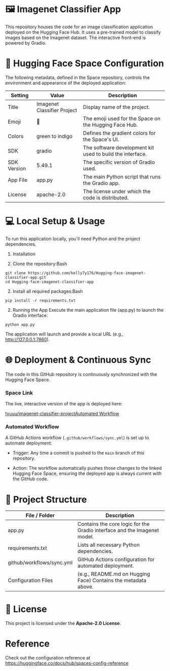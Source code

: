 # 🖼️ Imagenet Classifier App

This repository houses the code for an image classification application deployed on the Hugging Face Hub. 
It uses a pre-trained model to classify images based on the Imagenet dataset. 
The interactive front-end is powered by Gradio.

# 🚀 Hugging Face Space Configuration

The following metadata, defined in the Space repository, controls the environment and appearance of the deployed application:

|Setting|Value|Description|
| --- | --- | --- |
| Title | Imagenet Classifier Project | Display name of the project. |
| Emoji | 👀 | The emoji used for the Space on the Hugging Face Hub. |
| Colors | green to indigo | Defines the gradient colors for the Space's UI. |
| SDK | gradio | The software development kit used to build the interface. |
| SDK Version | 5.49.1 | The specific version of Gradio used. |
| App File | app.py | The main Python script that runs the Gradio app. |
| License | apache-2.0 | The license under which the code is distributed. |

# 💻 Local Setup & Usage
To run this application locally, you'll need Python and the project dependencies.

1. Installation

  1. Clone the repository:Bash
```
git clone https://github.com/kelly7y176/Hugging-face-imagenet-classifier-app.git
cd Hugging-face-imagenet-classifier-app
```
  2. Install all required packages:Bash
```
pip install -r requirements.txt
```
2. Running the App
Execute the main application file (app.py) to launch the Gradio interface:
```
python app.py
```

The application will launch and provide a local URL (e.g., http://127.0.0.1:7860).

# 🌐 Deployment & Continuous Sync
The code in this GitHub repository is continuously synchronized with the Hugging Face Space.


### Space Link

The live, interactive version of the app is deployed here:

[tyuuu/imagenet-classifier-projectAutomated Workflow]( https://huggingface.co/spaces/tyuuu/imagenet-classifier-project)

### Automated Workflow
A GitHub Actions workflow (`.github/workflows/sync.yml`) is set up to automate deployment:

* Trigger: Any time a commit is pushed to the `main` branch of this repository.

* Action: The workflow automatically pushes those changes to the linked Hugging Face Space, ensuring the deployed app is always current with the GitHub code.


# 📂 Project Structure

|File / Folder |Description|
| --- | --- |
| app.py | Contains the core logic for the Gradio interface and the Imagenet model. |
| requirements.txt | Lists all necessary Python dependencies. |
| github/workflows/sync.yml | GitHub Actions configuration for automated deployment. |
| Configuration Files | (e.g., README.md on Hugging Face) Contains the metadata above. |

# 📜 License
This project is licensed under the **Apache-2.0 License**.

# Reference
Check out the configuration reference at https://huggingface.co/docs/hub/spaces-config-reference

